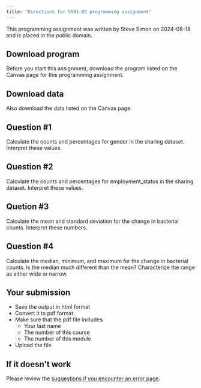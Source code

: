 ```yaml
---
title: "Directions for 5501-02 programming assignment"
---
```


This programming assignment was written by Steve Simon on 2024-08-18 and is placed in the public domain.

## Download program

Before you start this assignment, download the program listed on the
Canvas page for this programming assignment.

## Download data

Also download the data listed on the Canvas page.

## Question #1

Calculate the counts and percentages for gender in the sharing dataset.
Interpret these values.

## Question #2

Calculate the counts and percentages for employment_status in the 
sharing dataset. Interpret these values.

## Quetion #3

Calculate the mean and standard deviation for the change in bacterial 
counts. Interpret these numbers.

## Question #4

Calculate the median, minimum, and maximum for the change in bacterial
counts. Is the median much different than the mean? Characterize the 
range as either wide or narrow.

## Your submission

-   Save the output in html format
-   Convert it to pdf format.
-   Make sure that the pdf file includes
    -   Your last name
    -   The number of this course
    -   The number of this module
-   Upload the file

## If it doesn't work

Please review the [suggestions if you encounter an error page][sim3].

[sim3]: https://github.com/pmean/classes/blob/master/general/suggestions-if-you-encounter-an-error.md
